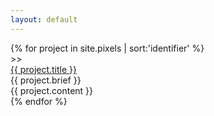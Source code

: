 ```yaml
---
layout: default
---
```

<div class="container">
  <div class="items">
    {% for project in site.pixels | sort:'identifier' %}
    <div class="item">
      <div class="prompt"> >> &nbsp;&nbsp;</div>
      <div class="item-title">
        <a href="{{ project.github_url }}">{{ project.title }}</a>
      </div>
      <div class="item-brief">
        {{ project.brief }}
      </div>
      <div class="item-content">
        {{ project.content }}
      </div>
    </div>
    {% endfor %}
  </div>
</div>

